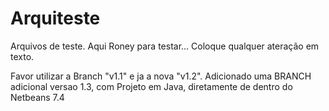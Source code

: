 Arquiteste
==========

Arquivos de teste.
Aqui Roney para testar... Coloque qualquer ateração em texto.

Favor utilizar a Branch "v1.1" e ja a nova "v1.2".
Adicionado uma BRANCH adicional versao 1.3, com Projeto em Java, diretamente de dentro do Netbeans 7.4
